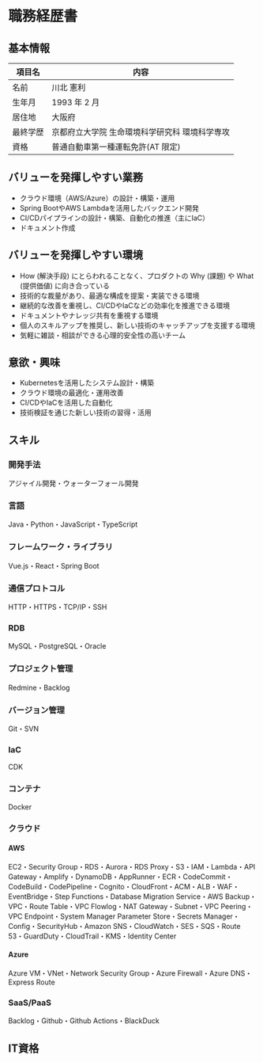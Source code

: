 # 職務経歴書

## 基本情報

| 項目名   | 内容                              |
| -------- | --------------------------------- |
| 名前     | 川北 憲利                           |
| 生年月   | 1993 年 2 月                      |
| 居住地   | 大阪府                            |
| 最終学歴 | 京都府立大学院 生命環境科学研究科 環境科学専攻    |
| 資格     | 普通自動車第一種運転免許(AT 限定) |

## バリューを発揮しやすい業務

- クラウド環境（AWS/Azure）の設計・構築・運用
- Spring BootやAWS Lambdaを活用したバックエンド開発
- CI/CDパイプラインの設計・構築、自動化の推進（主にIaC）
- ドキュメント作成

## バリューを発揮しやすい環境

- How (解決手段) にとらわれることなく、プロダクトの Why (課題) や What (提供価値) に向き合っている
- 技術的な裁量があり、最適な構成を提案・実装できる環境
- 継続的な改善を重視し、CI/CDやIaCなどの効率化を推進できる環境
- ドキュメントやナレッジ共有を重視する環境
- 個人のスキルアップを推奨し、新しい技術のキャッチアップを支援する環境
- 気軽に雑談・相談ができる心理的安全性の高いチーム

## 意欲・興味

- Kubernetesを活用したシステム設計・構築
- クラウド環境の最適化・運用改善
- CI/CDやIaCを活用した自動化
- 技術検証を通じた新しい技術の習得・活用

## スキル

### 開発手法
アジャイル開発・ウォーターフォール開発

### 言語
Java・Python・JavaScript・TypeScript

### フレームワーク・ライブラリ
Vue.js・React・Spring Boot

### 通信プロトコル
HTTP・HTTPS・TCP/IP・SSH

### RDB
MySQL・PostgreSQL・Oracle

### プロジェクト管理
Redmine・Backlog

### バージョン管理
Git・SVN

### IaC
CDK

### コンテナ
Docker

### クラウド

#### AWS
EC2・Security Group・RDS・Aurora・RDS Proxy・S3・IAM・Lambda・API Gateway・Amplify・DynamoDB・AppRunner・ECR・CodeCommit・CodeBuild・CodePipeline・Cognito・CloudFront・ACM・ALB・WAF・EventBridge・Step Functions・Database Migration Service・AWS Backup・VPC・Route Table・VPC Flowlog・NAT Gateway・Subnet・VPC Peering・VPC Endpoint・System Manager Parameter Store・Secrets Manager・Config・SecurityHub・Amazon SNS・CloudWatch・SES・SQS・Route 53・GuardDuty・CloudTrail・KMS・Identity Center

#### Azure
Azure VM・VNet・Network Security Group・Azure Firewall・Azure DNS・Express Route

### SaaS/PaaS
Backlog・Github・Github Actions・BlackDuck


## IT資格